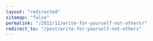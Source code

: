 ```yaml
---
layout: "redirected"
sitemap: "false"
permalink: "/2012/12/write-for-yourself-not-others/"
redirect_to: "/post/write-for-yourself-not-others"
---
```




